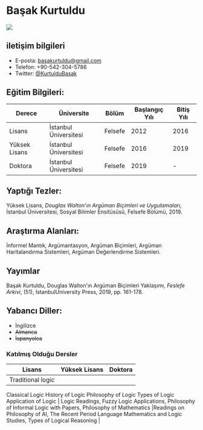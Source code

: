 # Başak Kurtuldu

![](https://avatars3.githubusercontent.com/u/47870917?s=460&v=49)

## iletişim bilgileri

- E-posta: [basakurtuldu@gmail.com](mailto:basakurtuldu@gmail.com)
- Telefon: +90-542-304-5786
- Twitter: [@KurtulduBasak](https://twitter.com/KurtulduBasak)


## Eğitim Bilgileri:

| Derece | Üniversite | Bölüm | Başlangıç Yılı | Bitiş Yılı |
| --- | --- | --- | --- | --- |
| Lisans | İstanbul Üniversitesi | Felsefe | 2012 | 2016 |
| Yüksek Lisans | İstanbul Üniversitesi | Felsefe | 2016 | 2019 |
| Doktora | İstanbul Üniversitesi | Felsefe | 2019 | - | 

## Yaptığı Tezler:

Yüksek Lisans, _Douglas Walton'ın Argüman Biçimleri ve Uygulamaları_, İstanbul Üniversitesi, 
Sosyal Bilimler Ensitüsüsü, Felsefe Bölümü, 2019.

## Araştırma Alanları:

İnformel Mantık, Argümantasyon, Argüman Biçimleri, Argüman Haritalandırma Sistemleri, 
Argüman Değerlendirme Sistemleri. 

## Yayımlar

Başak Kurtuldu, Douglas Walton'ın Argüman Biçimleri Yaklaşımı, *Feslefe Arkivi*, (51),
IstanbulUniversity Press, 2019, pp. 161-178.

## Yabancı Diller: 

- İngilizce
- ~~Almanca~~
- ~~İspanyolca~~

### Katılmış Olduğu Dersler

|Lisans| Yüksek Lisans | Doktora |
| --- | --- | --- |
| Traditional logic
Classical Logic 
History of Logic
Philosophy of Logic
Types of Logic 
Application of Logic | Logic Readings, Fuzzy Logic Applications, Philosophy
of Informal Logic with Papers, Philosophy of Mathematics |Readings on Philosophy of AI, The Recent Period Language Mathematics and Logic Studies, Types
of Logical Reasoning |